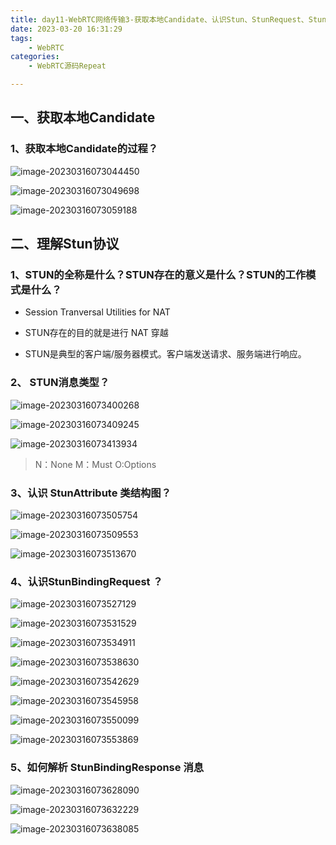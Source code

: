 ```yaml
---
title: day11-WebRTC网络传输3-获取本地Candidate、认识Stun、StunRequest、StunResponse
date: 2023-03-20 16:31:29
tags: 
	- WebRTC
categories: 
	- WebRTC源码Repeat

---
```




## 一、获取本地Candidate

### 1、获取本地Candidate的过程？

![image-20230316073044450](day11-WebRTC网络传输3/image-20230316073044450.png)

![image-20230316073049698](day11-WebRTC网络传输3/image-20230316073049698.png)

![image-20230316073059188](day11-WebRTC网络传输3/image-20230316073059188.png)

## 二、理解Stun协议

### 1、STUN的全称是什么？STUN存在的意义是什么？STUN的工作模式是什么？

- Session Tranversal Utilities for NAT

- STUN存在的目的就是进行 NAT 穿越
- STUN是典型的客户端/服务器模式。客户端发送请求、服务端进行响应。



### 2、 STUN消息类型？

![image-20230316073400268](day11-WebRTC网络传输3/image-20230316073400268.png)

![image-20230316073409245](day11-WebRTC网络传输3/image-20230316073409245.png)

![image-20230316073413934](day11-WebRTC网络传输3/image-20230316073413934.png)

> N：None
> M：Must
> O:Options



### 3、认识 StunAttribute 类结构图？

![image-20230316073505754](day11-WebRTC网络传输3/image-20230316073505754.png)

![image-20230316073509553](day11-WebRTC网络传输3/image-20230316073509553.png)

![image-20230316073513670](day11-WebRTC网络传输3/image-20230316073513670.png)

### 4、认识StunBindingRequest ？

![image-20230316073527129](day11-WebRTC网络传输3/image-20230316073527129.png)

![image-20230316073531529](day11-WebRTC网络传输3/image-20230316073531529.png)

![image-20230316073534911](day11-WebRTC网络传输3/image-20230316073534911.png)

![image-20230316073538630](day11-WebRTC网络传输3/image-20230316073538630.png)

![image-20230316073542629](day11-WebRTC网络传输3/image-20230316073542629.png)

![image-20230316073545958](day11-WebRTC网络传输3/image-20230316073545958.png)

![image-20230316073550099](day11-WebRTC网络传输3/image-20230316073550099.png)

![image-20230316073553869](day11-WebRTC网络传输3/image-20230316073553869.png)



### 5、如何解析 StunBindingResponse 消息

![image-20230316073628090](day11-WebRTC网络传输3/image-20230316073628090.png)

![image-20230316073632229](day11-WebRTC网络传输3/image-20230316073632229.png)



![image-20230316073638085](day11-WebRTC网络传输3/image-20230316073638085.png)
